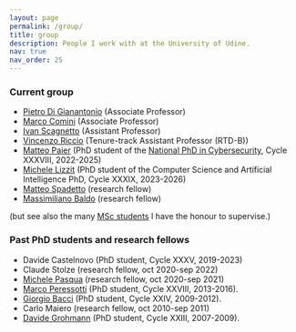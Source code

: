 ```yaml
---
layout: page
permalink: /group/
title: group
description: People I work with at the University of Udine.
nav: true
nav_order: 25
---
```

### Current group
- [Pietro Di Gianantonio](https://users.dimi.uniud.it/~pietro.digianantonio/) (Associate Professor)
- [Marco Comini](https://users.dimi.uniud.it/~marco.comini/) (Associate Professor)
- [Ivan Scagnetto](https://users.dimi.uniud.it/~ivan.scagnetto) (Assistant Professor)
- [Vincenzo Riccio](https://p1ndsvin.github.io/) (Tenure-track Assistant Professor (RTD-B))
- [Matteo Paier](https://www.imtlucca.it/matteo.paier) (PhD student of the [National PhD in Cybersecurity](https://cysec2022.imtlucca.it/), Cycle XXXVIII, 2022-2025)
- [Michele Lizzit](https://lizzit.it/) (PhD student of the Computer Science and Artificial Intelligence PhD, Cycle XXXIX, 2023-2026)
- [Matteo Spadetto](https://spadetto.github.io/) (research fellow)
- [Massimiliano Baldo](https://baldomassimiliano.com/) (research fellow)

(but see also the many [MSc students](/teaching#current-msc-students) I have the honour to supervise.)


### Past PhD students and research fellows
- Davide Castelnovo (PhD student, Cycle XXXV, 2019-2023)
- Claude Stolze (research fellow, oct 2020-sep 2022)
- [Michele Pasqua](https://michelepasqua.github.io/) (research fellow, oct 2020-sep 2021)
- [Marco Peressotti](https://marcoperessotti.com) (PhD student, Cycle XXVIII, 2013-2016).
- [Giorgio Bacci](http://people.cs.aau.dk/~grbacci/) (PhD student, Cycle XXIV, 2009-2012).
- Carlo Maiero (research fellow, oct 2010-sep 2011)
- [Davide Grohmann](http://dk.linkedin.com/pub/davide-grohmann/38/b3a/535) (PhD student, Cycle XXIII, 2007-2009).
